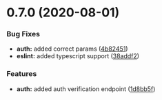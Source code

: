 # 0.7.0 (2020-08-01)


### Bug Fixes

* **auth:** added correct params ([4b82451](https://github.com/justin-elias/api-bckstudio/commit/4b824516586f63dfa729357de053db75c5032b4a))
* **eslint:** added typescript support ([38addf2](https://github.com/justin-elias/api-bckstudio/commit/38addf27c5113c6f9102e97ff326c07a6e88ba6e))


### Features

* **auth:** added auth verification endpoint ([1d8bb5f](https://github.com/justin-elias/api-bckstudio/commit/1d8bb5f5e8fe850f53e144fced3f6b4cacea4d49))



